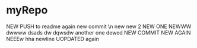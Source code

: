 # myRepo
NEW PUSH to readme
again
new commit
\n new new 2
NEW ONE
NEWWW
dwwww
dsads
dw
dqwsdw
another one
dewed
NEW COMMIT
NEW AGAIN
NEEEw
hha
newline
UOPDATED again
